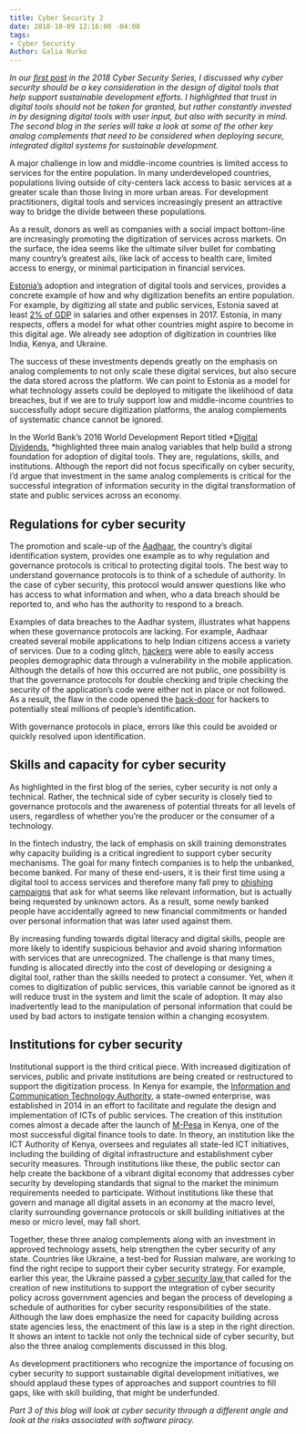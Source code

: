 ```yaml
---
title: Cyber Security 2
date: 2018-10-09 12:16:00 -04:00
tags:
- Cyber Security
Author: Galia Nurko
---
```


*In our [first post](https://dai-global-digital.com/cybersecurity-series-part-1-trust-is-why-cyber-security-matters-to-digital-development.html?utm_source=related-box) in the 2018 Cyber Security Series, I discussed why cyber security should be a key consideration in the design of digital tools that help support sustainable development efforts. I highlighted that trust in digital tools should not be taken for granted, but rather constantly invested in by designing digital tools with user input, but also with security in mind. The second blog in the series will take a look at some of the other key analog complements that need to be considered when deploying secure, integrated digital systems for sustainable development.*

A major challenge in low and middle-income countries is limited access to services for the entire population. In many underdeveloped countries, populations living outside of city-centers lack access to basic services at a greater scale than those living in more urban areas. For development practitioners, digital tools and services increasingly present an attractive way to bridge the divide between these populations.

As a result, donors as well as companies with a social impact bottom-line are increasingly promoting the digitization of services across markets. On the surface, the idea seems like the ultimate silver bullet for combating many country’s greatest ails, like lack of access to health care, limited access to energy, or minimal participation in financial services.

[Estonia’s](https://www.newyorker.com/magazine/2017/12/18/estonia-the-digital-republic) adoption and integration of digital tools and services, provides a concrete example of how and why digitization benefits an entire population. For example, by digitizing all state and public services, Estonia saved at least [2% of GDP](https://www.newyorker.com/magazine/2017/12/18/estonia-the-digital-republic) in salaries and other expenses in 2017. Estonia, in many respects, offers a model for what other countries might aspire to become in this digital age. We already see adoption of digitization in countries like India, Kenya, and Ukraine.

The success of these investments depends greatly on the emphasis on analog complements to not only scale these digital services, but also secure the data stored across the platform. We can point to Estonia as a model for what technology assets could be deployed to mitigate the likelihood of data breaches, but if we are to truly support low and middle-income countries to successfully adopt secure digitization platforms, the analog complements of systematic chance cannot be ignored.

In the World Bank’s 2016 World Development Report titled *[Digital Dividends](http://documents.worldbank.org/curated/en/896971468194972881/pdf/102725-PUB-Replacement-PUBLIC.pdf), *highlighted three main analog variables that help build a strong foundation for adoption of digital tools. They are, regulations, skills, and institutions. Although the report did not focus specifically on cyber security, I’d argue that investment in the same analog complements is critical for the successful integration of information security in the digital transformation of state and public services across an economy.

## Regulations for cyber security

The promotion and scale-up of the [Aadhaar](https://uidai.gov.in/about-uidai/about-uidai.html), the country’s digital identification system, provides one example as to why regulation and governance protocols is critical to protecting digital tools. The best way to understand governance protocols is to think of a schedule of authority. In the case of cyber security, this protocol would answer questions like who has access to what information and when, who a data breach should be reported to, and who has the authority to respond to a breach.

Examples of data breaches to the Aadhar system, illustrates what happens when these governance protocols are lacking. For example, Aadhaar created several mobile applications to help Indian citizens access a variety of services. Due to a coding glitch, [hackers](https://www.firstpost.com/tech/news-analysis/aadhaar-security-breaches-here-are-the-major-untoward-incidents-that-have-happened-with-aadhaar-and-what-was-actually-affected-4300349.html) were able to easily access peoples demographic data through a vulnerability in the mobile application. Although the details of how this occurred are not public, one possibility is that the governance protocols for double checking and triple checking the security of the application’s code were either not in place or not followed. As a result, the flaw in the code opened the [back-door](https://www.firstpost.com/tech/business/twitter-user-highlights-potential-security-flaws-in-uidais-maadhaar-app-for-android-devices-user-data-could-be-compromised-4298719.html) for hackers to potentially steal millions of people’s identification.

With governance protocols in place, errors like this could be avoided or quickly resolved upon identification.

## Skills and capacity for cyber security

As highlighted in the first blog of the series, cyber security is not only a technical. Rather, the technical side of cyber security is closely tied to governance protocols and the awareness of potential threats for all levels of users, regardless of whether you’re the producer or the consumer of a technology.

In the fintech industry, the lack of emphasis on skill training demonstrates why capacity building is a critical ingredient to support cyber security mechanisms. The goal for many fintech companies is to help the unbanked, become banked. For many of these end-users, it is their first time using a digital tool to access services and therefore many fall prey to [phishing campaigns](http://www.cgap.org/blog/4-cyber-attacks-threaten-financial-inclusion) that ask for what seems like relevant information, but is actually being requested by unknown actors. As a result, some newly banked people have accidentally agreed to new financial commitments or handed over personal information that was later used against them.

By increasing funding towards digital literacy and digital skills, people are more likely to identify suspicious behavior and avoid sharing information with services that are unrecognized. The challenge is that many times, funding is allocated directly into the cost of developing or designing a digital tool, rather than the skills needed to protect a consumer. Yet, when it comes to digitization of public services, this variable cannot be ignored as it will reduce trust in the system and limit the scale of adoption. It may also inadvertently lead to the manipulation of personal information that could be used by bad actors to instigate tension within a changing ecosystem.

## Institutions for cyber security

Institutional support is the third critical piece. With increased digitization of services, public and private institutions are being created or restructured to support the digitization process. In Kenya for example, the [Information and Communication Technology Authority](http://icta.go.ke/who-we-are/), a state-owned enterprise, was established in 2014 in an effort to facilitate and regulate the design and implementation of ICTs of public services. The creation of this institution comes almost a decade after the launch of [M-Pesa](https://www.investopedia.com/terms/m/mpesa.asp) in Kenya, one of the most successful digital finance tools to date. In theory, an institution like the ICT Authority of Kenya, oversees and regulates all state-led ICT initiatives, including the building of digital infrastructure and establishment cyber security measures. Through institutions like these, the public sector can help create the backbone of a vibrant digital economy that addresses cyber security by developing standards that signal to the market the minimum requirements needed to participate. Without institutions like these that govern and manage all digital assets in an economy at the macro level, clarity surrounding governance protocols or skill building initiatives at the meso or micro level, may fall short.

Together, these three analog complements along with an investment in approved technology assets, help strengthen the cyber security of any state. Countries like Ukraine, a test-bed for Russian malware, are working to find the right recipe to support their cyber security strategy. For example, earlier this year, the Ukraine passed a [cyber security law ](https://www.kyivpost.com/ukraine-politics/112-ua-ukraines-cybersecurity-law-comes-effect.html)that called for the creation of new institutions to support the integration of cyber security policy across government agencies and began the process of developing a schedule of authorities for cyber security responsibilities of the state. Although the law does emphasize the need for capacity building across state agencies less, the enactment of this law is a step in the right direction. It shows an intent to tackle not only the technical side of cyber security, but also the three analog complements discussed in this blog.

As development practitioners who recognize the importance of focusing on cyber security to support sustainable digital development initiatives, we should applaud these types of approaches and support countries to fill gaps, like with skill building, that might be underfunded.

*Part 3 of this blog will look at cyber security through a different angle and look at the risks associated with software piracy.*
